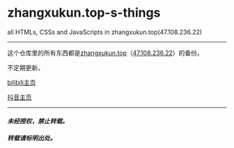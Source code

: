 # zhangxukun.top-s-things
all HTMLs, CSSs and JavaScripts in zhangxukun.top(47.108.236.22)

---

这个仓库里的所有东西都是[zhangxukun.top](zhangxukun.top)（[47.108.236.22](47.108.236.22)）的备份。

不定期更新。

[bilibili主页](https://space.bilibili.com/481331967?spm_id_from=333.1007.0.0)

[抖音主页](https://www.douyin.com/user/self)


---

#### ***未经授权，禁止转载。***
##### ***转载请标明出处。***
